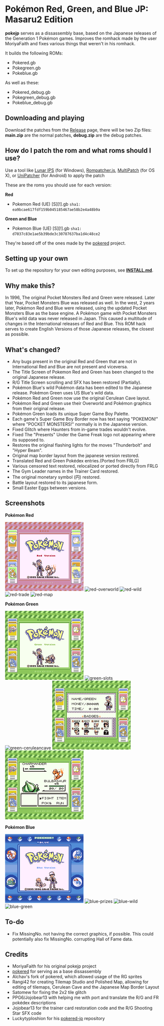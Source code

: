 # Pokémon Red, Green, and Blue JP: Masaru2 Edition

**pokejp** serves as a dissassembly base, based on the Japanese releases of the Generation 1 Pokémon games.
Improves the romhack made by the user MoriyaFaith and fixes various things that weren't in his romhack.

It builds the following ROMs:

* Pokered.gb 
* Pokegreen.gb  
* Pokeblue.gb

As well as these:
 
* Pokered_debug.gb
* Pokegreen_debug.gb
* Pokeblue_debug.gb 

## Downloading and playing
Download the patches from the [Release](https://github.com/Masaru2/pokejp/releases) page, there will be two Zip files: **main.zip** are the normal patches, **debug.zip** are the debug patches.

## How do I patch the rom and what roms should I use?

Use a tool like [Lunar IPS](http://fusoya.eludevisibility.org/lips/) (for Windows), [Rompatcher.js](https://www.marcrobledo.com/RomPatcher.js/), [MultiPatch](http://projects.sappharad.com/tools/multipatch.html) (for OS X), or [UniPatcher](https://play.google.com/store/apps/details?id=org.emunix.unipatcher&hl=en) (for Android) to apply the patch 

These are the roms you should use for each version:

**Red**
- Pokemon Red (UE) [S][!].gb `sha1: ea9bcae617fdf159b045185467ae58b2e4a48b9a`

**Green and Blue**
- Pokemon Blue (UE) [S][!].gb `sha1: d7037c83e1ae5b39bde3c30787637ba1d4c48ce2`

They're based off of the ones made by the [pokered](https://github.com/pret/pokered) project.

## Setting up your own

To set up the repository for your own editing purposes, see [**INSTALL.md**](INSTALL.md).

## Why make this?

In 1996, The original Pocket Monsters Red and Green were released. Later that Year, Pocket Monsters Blue was released as well. In the west, 2 years later, Pokémon Red and Blue were released, using the updated Pocket Monsters Blue as the base engine. A Pokémon game with Pocket Monsters Blue's wild data was never released in Japan. This caused a multitude of changes in the International releases of Red and Blue. This ROM hack serves to create English Versions of those Japanese releases, the closest as possible.

## What's changed?

* Any bugs present in the original Red and Green that are not in International Red and Blue are not present and viceversa.
* The Title Screen of Pokemon Red and Green has been changed to the original Japanese release.
* R/G Title Screen scrolling and SFX has been restored (Partially).
* Pokémon Blue's wild Pokémon data has been edited to the Japanese release. Pokémon Green uses US Blue's wild data.
* Pokémon Red and Green now use the original Cerulean Cave layout.
* Pokémon Red and Green use their Overworld and Pokémon graphics from their original release.
* Pokémon Green loads its unique Super Game Boy Palette.
* Each game's Super Game Boy Border now has text saying "POKEMON!" where "POCKET MONSTERS!" normally is in the Japanese version.
* Fixed Glitch where Haunters from in-game trades wouldn't evolve.
* Fixed The "Presents" Under the Game Freak logo not appearing where its supposed to.
* Restores the original flashing lights for the moves "Thunderbolt" and "Hyper Beam".
* Original map border layout from the japanese version restored.
* Translated Red and Green Pokédex entries.(Ported from FRLG)
* Various censored text restored, relocalized or ported directly from FRLG
* The Gym Leader names in the Trainer Card restored.
* The original monetary symbol (円) restored.
* Battle layout restored to its japanese form.
* Small Easter Eggs between versions.

## Screenshots

**Pokémon Red**

![red-title](screenshots/red-title.bmp)
![red-overworld](screenshots/red-overworld.bmp)
![red-wild](screenshots/red-wild.bmp)
![red-trade](screenshots/red-trade.bmp)
![red-map](screenshots/red-map.bmp)

**Pokémon Green**

![green-title](screenshots/green-title.bmp)
![green-slots](screenshots/green-slots.bmp)
![green-ceruleancave](screenshots/green-ceruleancave.bmp)
![green-card](screenshots/green-card.bmp)
![green-battle](screenshots/green-battle.bmp)

**Pokémon Blue**

![blue-title](screenshots/blue-title.bmp)
![blue-prizes](screenshots/blue-prizes.bmp)
![blue-wild](screenshots/blue-wild.bmp)
![blue-green](screenshots/blue-green.bmp)

## To-do
* Fix MissingNo. not having the correct graphics, if possible. This could potentially also fix MissingNo. corrupting Hall of Fame data.

## Credits

* MoriyaFaith for his original pokejp project
* [pokered](https://github.com/pret/pokered) for serving as a base dissassembly
* Alchav's fork of pokered, which allowed usage of the RG sprites
* Rangi42 for creating Tilemap Studio and Polished Map, allowing for editing of tilemaps, Cerulean Cave and the Japanese Map Border Layout
* Satomew for fixing the 2x2 tile glitch
* PPG6/Jojobear13 with helping me with port and translate the R/G and FR pokédex descriptions
* Jojobear13 for the trainer card restoration code and the R/G Shooting Star SFX code
* Luckytyploshion for his [pokered-jp](https://github.com/luckytyphlosion/pokered-jp) repository
